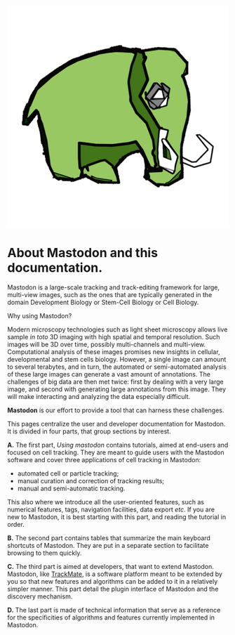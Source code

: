 ![Mastodon-logo_jy-01](imgs/Mastodon-logo_jy-01.png)

# About Mastodon and this documentation.

Mastodon is a large-scale tracking and track-editing framework for large, multi-view images, such as the ones that are typically generated in the domain Development Biology or Stem-Cell Biology or Cell Biology.

Why using Mastodon?

Modern microscopy technologies such as light sheet microscopy allows live sample *in toto* 3D imaging with high spatial and temporal resolution. 
Such images will be 3D over time, possibly multi-channels and multi-view. 
Computational analysis of these images promises new insights in cellular, developmental and stem cells biology. 
However, a single image can amount to several terabytes, and in turn, the automated or semi-automated analysis of these large images can generate a vast amount of annotations. 
The challenges of big data are then met twice: first by dealing with a very large image, and second with generating large annotations from this image. 
They will make interacting and analyzing the data especially difficult.

**Mastodon** is our effort to provide a tool that can harness these challenges. 

This pages centralize the user and developer documentation for Mastodon.
It is divided in four parts, that group sections by interest.

**A.** The first part, _Using mastodon_ contains tutorials, aimed at end-users and focused on cell tracking. 
They are meant to guide users with the Mastodon software and cover three applications of cell tracking in Mastodon:

  -   automated cell or particle tracking;
  -   manual curation and correction of tracking results;
  -   manual and semi-automatic tracking.

This also where we introduce all the user-oriented features, such as numerical features, tags, navigation facilities, data export _etc_.
If you are new to Mastodon, it is best starting with this part, and reading the tutorial in order.



**B.** The second part contains tables that summarize the main keyboard shortcuts of Mastodon.
They are put in a separate section to facilitate browsing to them quickly.



**C.** The third part is aimed at developers, that want to extend Mastodon.
Mastodon, like [TrackMate](https://imagej.net/plugins/trackmate/), is a software platform meant to be extended by you so that new features and algorithms can be added to it in a relatively simpler manner. This part detail the plugin interface of Mastodon and the discovery mechanism.

**D.** The last part is made of technical information that serve as a reference for the specificities of algorithms and features currently implemented in Mastodon.
